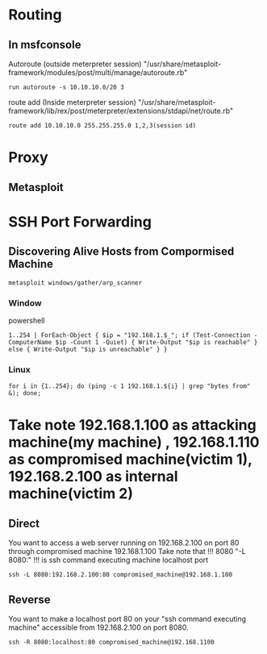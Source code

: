 # Routing
## In msfconsole
Autoroute (outside meterpreter session)
"/usr/share/metasploit-framework/modules/post/multi/manage/autoroute.rb"
```
run autoroute -s 10.10.10.0/20 3
```
route add (Inside meterpreter session)
"/usr/share/metasploit-framework/lib/rex/post/meterpreter/extensions/stdapi/net/route.rb"
```
route add 10.10.10.0 255.255.255.0 1,2,3(session id)
```


# Proxy
## Metasploit 



# SSH Port Forwarding 

## Discovering Alive Hosts from Compormised Machine
```
metasploit windows/gather/arp_scanner
```
### Window
powershell
```
1..254 | ForEach-Object { $ip = "192.168.1.$_"; if (Test-Connection -ComputerName $ip -Count 1 -Quiet) { Write-Output "$ip is reachable" } else { Write-Output "$ip is unreachable" } }
```

### Linux
```
for i in {1..254}; do (ping -c 1 192.168.1.${i} | grep "bytes from" &); done;
```


# Take note 192.168.1.100 as attacking machine(my machine) , 192.168.1.110 as compromised machine(victim 1), 192.168.2.100 as internal machine(victim 2)
## Direct 
You want to access a web server running on 192.168.2.100 on port 80 through compromised machine 192.168.1.100
Take note that !!! 8080 "-L 8080:" !!! is ssh command executing machine localhost port 
```
ssh -L 8080:192.168.2.100:80 compromised_machine@192.168.1.100
```

## Reverse

You want to make a localhost port 80 on your "ssh command executing machine" accessible from 192.168.2.100 on port 8080.

```
ssh -R 8080:localhost:80 compromised_machine@192.168.1100
```

## 
